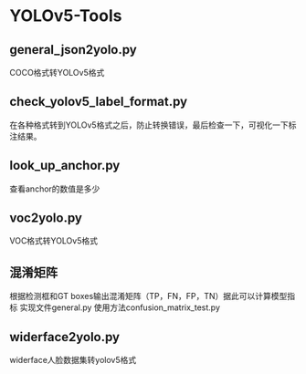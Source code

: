 # YOLOv5-Tools

## general_json2yolo.py
COCO格式转YOLOv5格式

## check_yolov5_label_format.py
在各种格式转到YOLOv5格式之后，防止转换错误，最后检查一下，可视化一下标注结果。

## look_up_anchor.py
查看anchor的数值是多少

## voc2yolo.py
VOC格式转YOLOv5格式

## 混淆矩阵
根据检测框和GT boxes输出混淆矩阵（TP，FN，FP，TN）据此可以计算模型指标
实现文件general.py
使用方法confusion_matrix_test.py


## widerface2yolo.py
widerface人脸数据集转yolov5格式

